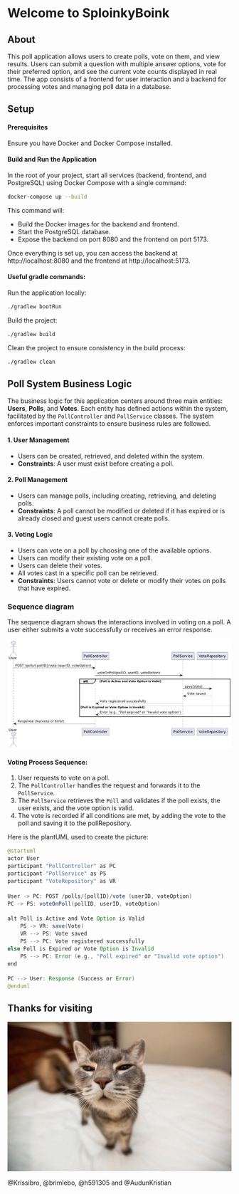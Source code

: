 # Welcome to SploinkyBoink

## About

This poll application allows users to create polls, vote on them, and view results. Users can submit a question with multiple answer options, vote for their preferred option, and see the current vote counts displayed in real time. The app consists of a frontend for user interaction and a backend for processing votes and managing poll data in a database.

## Setup 

#### Prerequisites
Ensure you have Docker and Docker Compose installed.

#### Build and Run the Application
In the root of your project, start all services (backend, frontend, and PostgreSQL) using Docker Compose with a single command:

```bash
docker-compose up --build
```

This command will:

* Build the Docker images for the backend and frontend.
* Start the PostgreSQL database.
* Expose the backend on port 8080 and the frontend on port 5173.

Once everything is set up, you can access the backend at http://localhost:8080 and the frontend at http://localhost:5173.


#### Useful gradle commands:

Run the application locally:
```bash
./gradlew bootRun
```

Build the project:
```bash
./gradlew build
```

Clean the project to ensure consistency in the build process:
```bash 
./gradlew clean
```

## Poll System Business Logic 

The business logic for this application centers around three main entities: **Users**, **Polls**, and **Votes**. Each entity has defined actions within the system, facilitated by the `PollController` and `PollService` classes. The system enforces important constraints to ensure business rules are followed.

#### 1. User Management
- Users can be created, retrieved, and deleted within the system.  
- **Constraints**: A user must exist before creating a poll.

#### 2. Poll Management
- Users can manage polls, including creating, retrieving, and deleting polls.  
- **Constraints**: A poll cannot be modified or deleted if it has expired or is already closed and guest users cannot create polls.  

#### 3. Voting Logic
- Users can vote on a poll by choosing one of the available options.
- Users can modify their existing vote on a poll.
- Users can delete their votes.
- All votes cast in a specific poll can be retrieved. 
- **Constraints**: Users cannot vote or delete or modify their votes on polls that have expired. 

### Sequence diagram 
The sequence diagram shows the interactions involved in voting on a poll. A user either submits a vote successfully or receives an error response. 

![Sequence diagram](./images/SequenceDiagramVotingLogic.PNG)

#### Voting Process Sequence:
1. User requests to vote on a poll.
2. The `PollController` handles the request and forwards it to the `PollService`.
3. The `PollService` retrieves the `Poll` and validates if the poll exists, the user exists, and the vote option is valid.
4. The vote is recorded if all conditions are met, by adding the vote to the poll and saving it to the pollRepository. 

Here is the plantUML used to create the picture:

```Java
@startuml
actor User
participant "PollController" as PC
participant "PollService" as PS
participant "VoteRepository" as VR

User -> PC: POST /polls/{pollID}/vote (userID, voteOption)
PC -> PS: voteOnPoll(pollID, userID, voteOption)

alt Poll is Active and Vote Option is Valid
    PS -> VR: save(Vote)
    VR --> PS: Vote saved
    PS --> PC: Vote registered successfully
else Poll is Expired or Vote Option is Invalid
    PS --> PC: Error (e.g., "Poll expired" or "Invalid vote option")
end

PC --> User: Response (Success or Error)
@enduml
```

## Thanks for visiting

![Cat](./images/cat.jpg)

@Krissibro, @brimlebo, @h591305 and @AudunKristian
